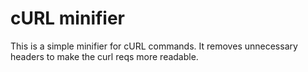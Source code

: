# cURL minifier

This is a simple minifier for cURL commands. It removes unnecessary headers to make the curl reqs more readable.